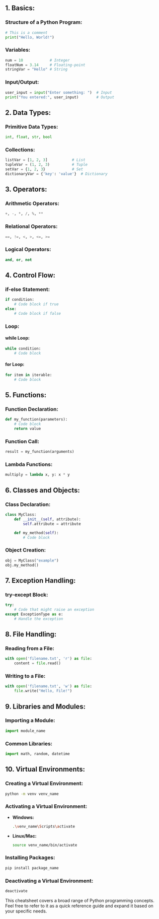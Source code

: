 
## 1. Basics:

### Structure of a Python Program:
```python
# This is a comment
print("Hello, World!")
```

### Variables:

```python
num = 10            # Integer
floatNum = 3.14     # Floating-point
stringVar = "Hello" # String
```

### Input/Output:
```python
user_input = input("Enter something: ")  # Input
print("You entered:", user_input)        # Output
```

## 2. Data Types:

### Primitive Data Types:
```python
int, float, str, bool
```

### Collections:
```python
listVar = [1, 2, 3]           # List
tupleVar = (1, 2, 3)          # Tuple
setVar = {1, 2, 3}            # Set
dictionaryVar = {'key': 'value'}  # Dictionary
```

## 3. Operators:

### Arithmetic Operators:
```python
+, -, *, /, %, **
```

### Relational Operators:
```python
==, !=, <, >, <=, >=
```

### Logical Operators:
```python
and, or, not
```

## 4. Control Flow:

### if-else Statement:
```python
if condition:
    # Code block if true
else:
    # Code block if false
```

### Loop:

#### while Loop:
```python
while condition:
    # Code block
```

#### for Loop:
```python
for item in iterable:
    # Code block
```

## 5. Functions:

### Function Declaration:
```python
def my_function(parameters):
    # Code block
    return value
```

### Function Call:
```python
result = my_function(arguments)
```

### Lambda Functions:
```python
multiply = lambda x, y: x * y
```

## 6. Classes and Objects:

### Class Declaration:
```python
class MyClass:
    def __init__(self, attribute):
        self.attribute = attribute

    def my_method(self):
        # Code block
```

### Object Creation:
```python
obj = MyClass("example")
obj.my_method()
```

## 7. Exception Handling:

### try-except Block:
```python
try:
    # Code that might raise an exception
except ExceptionType as e:
    # Handle the exception
```

## 8. File Handling:

### Reading from a File:
```python
with open('filename.txt', 'r') as file:
    content = file.read()
```

### Writing to a File:
```python
with open('filename.txt', 'w') as file:
    file.write("Hello, File!")
```

## 9. Libraries and Modules:

### Importing a Module:
```python
import module_name
```

### Common Libraries:
```python
import math, random, datetime
```

## 10. Virtual Environments:

### Creating a Virtual Environment:
```bash
python -m venv venv_name
```

### Activating a Virtual Environment:
- **Windows:**
  ```bash
  .\venv_name\Scripts\activate
  ```
- **Linux/Mac:**
  ```bash
  source venv_name/bin/activate
  ```

### Installing Packages:
```bash
pip install package_name
```

### Deactivating a Virtual Environment:
```bash
deactivate
```

This cheatsheet covers a broad range of Python programming concepts. Feel free to refer to it as a quick reference guide and expand it based on your specific needs.